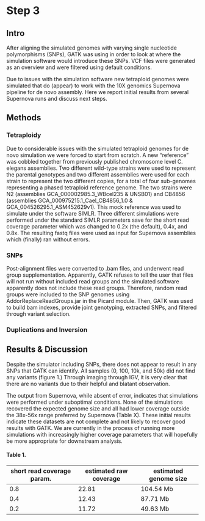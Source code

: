 # Step 3

## Intro
After aligning the simulated genomes with varying single nucleotide polymorphisms (SNPs), GATK was using in order to look at where the simulation software would introduce these SNPs. VCF files were generated as an overview and were filtered using default conditions. 

Due to issues with the simulation software new tetraploid genomes were simulated that do (appear) to work with the 10X genomics Supernova pipeline for de novo assembly. Here we report initial results from several Supernova runs and discuss next steps.

## Methods
### Tetraploidy
Due to considerable issues with the simulated tetraploid genomes for de novo simulation we were forced to start from scratch. A new “reference” was cobbled together from previously published chromosome level C. elegans assemblies. Two different wild-type strains were used to represent the parental genotypes and two different assemblies were used for each strain to represent the two different copies, for a total of four sub-genomes representing a phased tetraploid reference genome. The two strains were N2 (assemblies GCA_000002985.3_WBcel235 & UNSB01) and CB4856 (assemblies GCA_000975215.1_Cael_CB4856_1.0 & GCA_004526295.1_ASM452629v1). This mock reference was used to simulate under the software SIMLR. Three different simulations were performed under the standard SIMLR parameters save for the short read coverage parameter which was changed to 0.2x (the default), 0.4x, and 0.8x. The resulting fastq files were used as input for Supernova assemblies which (finally) ran without errors. 
### SNPs 
Post-alignment files were converted to .bam files, and underwent read group supplementation. Apparently, GATK refuses to tell the user that files will not run without included read groups and the simulated software apparently does not include these read groups. Therefore, random read groups were included to the SNP genomes using AddorReplaceReadGroups.jar in the Picard module. Then, GATK was used to build bam indexes, provide joint genotyping, extracted SNPs, and filtered through variant selection. 
### Duplications and Inversion 

## Results & Discussion
Despite the simulator including SNPs, there does not appear to result in any SNPs that GATK can identify. All samples (0, 100, 10k, and 50k) did not find any variants (figure 1.) Through imaging through IGV, it is very clear that there are no variants due to their helpful and blatant observation. 

The output from Supernova, while absent of error, indicates that simulations were performed under suboptimal conditions. None of the simulations recovered the expected genome size and all had lower coverage outside the 38x-56x range preferred by Supernova (Table X). These initial results indicate these datasets are not complete and not likely to recover good results with GATK. We are currently in the process of running more simulations with increasingly higher coverage parameters that will hopefully be more appropriate for downstream analysis.


#### Table 1.
short read coverage param. | estimated raw coverage | estimated genome size
--- | --- | --- 
0.8 | 22.81 | 104.54 Mb 
0.4 | 12.43 | 87.71 Mb
0.2 | 11.72 | 49.63 Mb

